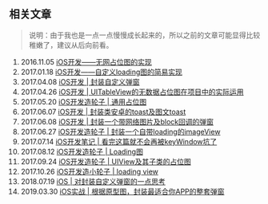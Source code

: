 ## 相关文章

> 说明：由于我也是一点一点慢慢成长起来的，所以之前的文章可能显得比较稚嫩了，建议从后向前看。

1. 2016.11.05 [iOS开发——无网占位图的实现](https://www.jianshu.com/p/d537393fe247)
2. 2017.01.18 [iOS开发——自定义loading图的简易实现](https://www.jianshu.com/p/1c0eafc24ffd)
3. 2017.04.08 [iOS开发 | 封装自定义弹窗](https://www.jianshu.com/p/ced83047c847)
4. 2017.04.26 [iOS开发 | UITableView的无数据占位图在项目中的实际运用](https://www.jianshu.com/p/c626e05d2867)
5. 2017.05.20 [iOS开发造轮子 | 通用占位图](https://www.jianshu.com/p/beca3ac24031)
6. 2017.06.07 [iOS开发 | 封装类安卓的toast及图文toast](https://www.jianshu.com/p/75d505c48bbf)
7. 2017.06.08 [iOS开发 | 封装一个带网络图片及block回调的弹窗](https://www.jianshu.com/p/b4e69013c776)
8. 2017.06.27 [iOS开发造轮子 | 封装一个自带loading的imageView](https://www.jianshu.com/p/5c18c08b3f88)
9. 2017.07.14 [iOS开发笔记 | 看完这篇就不会再被keyWindow坑了](https://www.jianshu.com/p/b6964951a6be)
10. 2017.08.12 [iOS开发造轮子 | Loading图](https://www.jianshu.com/p/7c1c353b9cd9)
11. 2017.09.24 [iOS开发造轮子 | UIView及其子类的占位图](https://www.jianshu.com/p/dccf16239ede)
12. 2017.10.26 [iOS开发造小轮子 | loading view](https://www.jianshu.com/p/142488f85c97)
13. 2018.07.19 [iOS | 对封装自定义弹窗的一点思考](https://www.jianshu.com/p/541a46d867f9)
14. 2019.03.30 [iOS实战 | 根据原型图，封装最适合你APP的整套弹窗](https://www.jianshu.com/p/10bbc036b9e8)